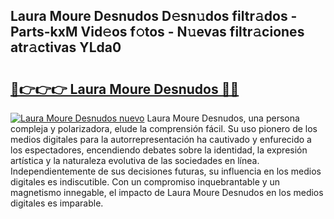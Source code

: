 ## Laura Moure Desnudos D𝚎sn𝚞dos filtr𝚊dos - Parts-kxM Vid𝚎os f𝚘tos - N𝚞evas filtr𝚊ciones atr𝚊ctivas YLda0

# <h2><a href="http://mb2d8z.tromn.icu/?c=Laura+Moure+Desnudos">🔗👉👉👉 Laura Moure Desnudos 🔗🔗</a></h2>

[![Laura Moure Desnudos nuevo](https://i.imgur.com/pEAQMta.gif)](http://mb2d8z.tromn.icu/?c=Laura+Moure+Desnudos)
Laura Moure Desnudos, una persona compleja y polarizadora, elude la comprensión fácil. Su uso pionero de los medios digitales para la autorrepresentación ha cautivado y enfurecido a los espectadores, encendiendo debates sobre la identidad, la expresión artística y la naturaleza evolutiva de las sociedades en línea. Independientemente de sus decisiones futuras, su influencia en los medios digitales es indiscutible. Con un compromiso inquebrantable y un magnetismo innegable, el impacto de Laura Moure Desnudos en los medios digitales es imparable.
